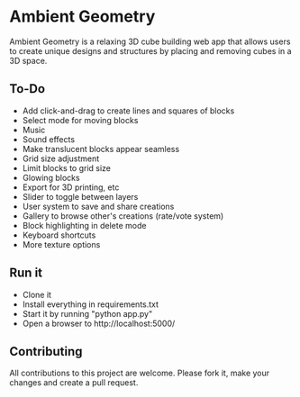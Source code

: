 # Ambient Geometry

Ambient Geometry is a relaxing 3D cube building web app that allows users to create unique designs and structures by placing and removing cubes in a 3D space.


## To-Do

* Add click-and-drag to create lines and squares of blocks
* Select mode for moving blocks
* Music
* Sound effects
* Make translucent blocks appear seamless
* Grid size adjustment
* Limit blocks to grid size
* Glowing blocks
* Export for 3D printing, etc
* Slider to toggle between layers
* User system to save and share creations
* Gallery to browse other's creations (rate/vote system)
* Block highlighting in delete mode
* Keyboard shortcuts
* More texture options


## Run it

* Clone it
* Install everything in requirements.txt
* Start it by running "python app.py"
* Open a browser to http://localhost:5000/


## Contributing

All contributions to this project are welcome. Please fork it, make your changes and create a pull request.
